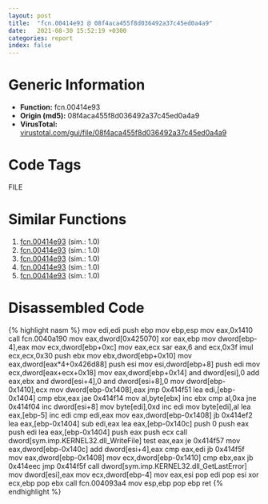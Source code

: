 ```yaml
---
layout: post
title:  "fcn.00414e93 @ 08f4aca455f8d036492a37c45ed0a4a9"
date:   2021-08-30 15:52:19 +0300
categories: report
index: false
---
```


# Generic Information
- **Function:** fcn.00414e93
- **Origin (md5):** 08f4aca455f8d036492a37c45ed0a4a9
- **VirusTotal:** [virustotal.com/gui/file/08f4aca455f8d036492a37c45ed0a4a9][virustotal_ref]

# Code Tags
<span class="tag" id="FILE">FILE</span>


# Similar Functions

1. [fcn.00414e93][similar_1_ref] (sim.: 1.0)
2. [fcn.00414e93][similar_2_ref] (sim.: 1.0)
3. [fcn.00414e93][similar_3_ref] (sim.: 1.0)
4. [fcn.00414e93][similar_4_ref] (sim.: 1.0)
5. [fcn.00414e93][similar_5_ref] (sim.: 1.0)


# Disassembled Code

{% highlight nasm %}
mov edi,edi
push ebp
mov ebp,esp
mov eax,0x1410
call fcn.0040a190
mov eax,dword[0x425070]
xor eax,ebp
mov dword[ebp-4],eax
mov ecx,dword[ebp+0xc]
mov eax,ecx
sar eax,6
and ecx,0x3f
imul ecx,ecx,0x30
push ebx
mov ebx,dword[ebp+0x10]
mov eax,dword[eax*4+0x426d88]
push esi
mov esi,dword[ebp+8]
push edi
mov ecx,dword[eax+ecx+0x18]
mov eax,dword[ebp+0x14]
and dword[esi],0
add eax,ebx
and dword[esi+4],0
and dword[esi+8],0
mov dword[ebp-0x1410],ecx
mov dword[ebp-0x1408],eax
jmp 0x414f51
lea edi,[ebp-0x1404]
cmp ebx,eax
jae 0x414f14
mov al,byte[ebx]
inc ebx
cmp al,0xa
jne 0x414f04
inc dword[esi+8]
mov byte[edi],0xd
inc edi
mov byte[edi],al
lea eax,[ebp-5]
inc edi
cmp edi,eax
mov eax,dword[ebp-0x1408]
jb 0x414ef2
lea eax,[ebp-0x1404]
sub edi,eax
lea eax,[ebp-0x140c]
push 0
push eax
push edi
lea eax,[ebp-0x1404]
push eax
push ecx
call dword[sym.imp.KERNEL32.dll_WriteFile]
test eax,eax
je 0x414f57
mov eax,dword[ebp-0x140c]
add dword[esi+4],eax
cmp eax,edi
jb 0x414f5f
mov eax,dword[ebp-0x1408]
mov ecx,dword[ebp-0x1410]
cmp ebx,eax
jb 0x414eec
jmp 0x414f5f
call dword[sym.imp.KERNEL32.dll_GetLastError]
mov dword[esi],eax
mov ecx,dword[ebp-4]
mov eax,esi
pop edi
pop esi
xor ecx,ebp
pop ebx
call fcn.004093a4
mov esp,ebp
pop ebp
ret 
{% endhighlight %}


[similar_1_ref]: /report/fcn.00414e93@339149a6ceaff8ec9831ebc6113adb23
[similar_2_ref]: /report/fcn.00414e93@0b073c89b077a27e3496540be7574e33
[similar_3_ref]: /report/fcn.00414e93@a7fde220a04c8ad1ded25e571c4daa50
[similar_4_ref]: /report/fcn.00414e93@cbd43f32a37a470d65c9071d3fc4f8ce
[similar_5_ref]: /report/fcn.00414e93@ae0d797b2405ef533e147073f508f04b
[virustotal_ref]: https://www.virustotal.com/gui/file/08f4aca455f8d036492a37c45ed0a4a9
